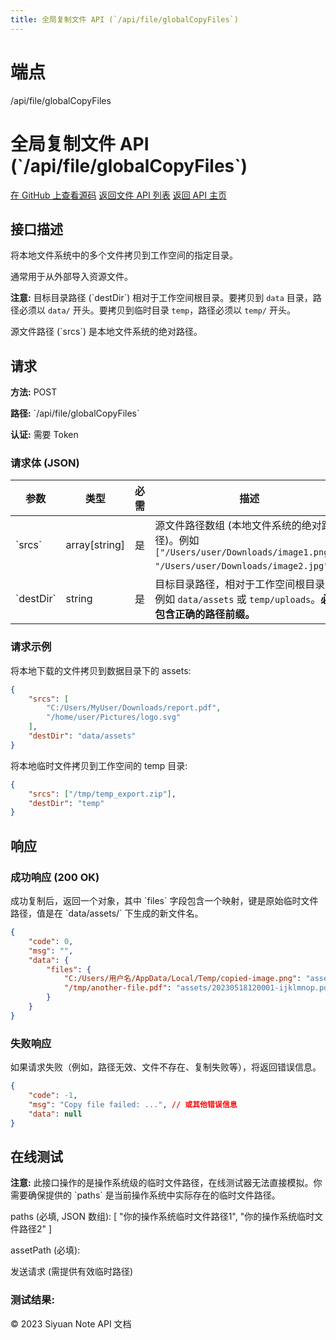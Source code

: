 ```yaml
---
title: 全局复制文件 API (`/api/file/globalCopyFiles`)
---
```

# 端点

/api/file/globalCopyFiles

# 全局复制文件 API (\`/api/file/globalCopyFiles\`)

[在 GitHub 上查看源码](https://github.com/siyuan-note/siyuan/blob/master/kernel/api/file.go#L53) [返回文件 API 列表](../pages/file.html) [返回 API 主页](../index.html)

## 接口描述

将本地文件系统中的多个文件拷贝到工作空间的指定目录。

通常用于从外部导入资源文件。

**注意:** 目标目录路径 (\`destDir\`) 相对于工作空间根目录。要拷贝到 `data` 目录，路径必须以 `data/` 开头。要拷贝到临时目录 `temp`，路径必须以 `temp/` 开头。

源文件路径 (\`srcs\`) 是本地文件系统的绝对路径。

## 请求

**方法:** POST

**路径:** \`/api/file/globalCopyFiles\`

**认证:** 需要 Token

### 请求体 (JSON)

| 参数 | 类型 | 必需 | 描述 |
| --- | --- | --- | --- |
| \`srcs\` | array\[string\] | 是 | 源文件路径数组 (本地文件系统的绝对路径)。例如 `["/Users/user/Downloads/image1.png", "/Users/user/Downloads/image2.jpg"]`。 |
| \`destDir\` | string | 是 | 目标目录路径，相对于工作空间根目录。例如 `data/assets` 或 `temp/uploads`。**必须包含正确的路径前缀。** |

### 请求示例

将本地下载的文件拷贝到数据目录下的 assets:

```json
{
    "srcs": [
        "C:/Users/MyUser/Downloads/report.pdf",
        "/home/user/Pictures/logo.svg"
    ],
    "destDir": "data/assets"
}
```

将本地临时文件拷贝到工作空间的 temp 目录:

```json
{
    "srcs": ["/tmp/temp_export.zip"],
    "destDir": "temp"
}
```

## 响应

### 成功响应 (200 OK)

成功复制后，返回一个对象，其中 \`files\` 字段包含一个映射，键是原始临时文件路径，值是在 \`data/assets/\` 下生成的新文件名。

```json
{
    "code": 0,
    "msg": "",
    "data": {
        "files": {
            "C:/Users/用户名/AppData/Local/Temp/copied-image.png": "assets/20230518120000-abcdefgh.png",
            "/tmp/another-file.pdf": "assets/20230518120001-ijklmnop.pdf"
        }
    }
}
```

### 失败响应

如果请求失败（例如，路径无效、文件不存在、复制失败等），将返回错误信息。

```json
{
    "code": -1,
    "msg": "Copy file failed: ...", // 或其他错误信息
    "data": null
}
```

## 在线测试

**注意:** 此接口操作的是操作系统级的临时文件路径，在线测试器无法直接模拟。你需要确保提供的 \`paths\` 是当前操作系统中实际存在的临时文件路径。

paths (必填, JSON 数组): \[ "你的操作系统临时文件路径1", "你的操作系统临时文件路径2" \]

assetPath (必填): 

发送请求 (需提供有效临时路径)

### 测试结果:

© 2023 Siyuan Note API 文档

